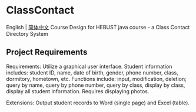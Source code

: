 # ClassContact
English | [简体中文](./README_zh-CN.md)
Course Design for HEBUST java course - a Class Contact Directory System
## Project Requirements
Requirements:
Utilize a graphical user interface. Student information includes: student ID, name, date of birth, gender, phone number, class, dormitory, hometown, etc. Functions include: input, modification, deletion; query by name, query by phone number, query by class, display by class, display all student information. Requires displaying photos.

Extensions:
Output student records to Word (single page) and Excel (table).